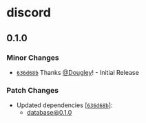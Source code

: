 # discord

## 0.1.0

### Minor Changes

- [`636d68b`](https://github.com/Dougley/bastion/commit/636d68bf85f8e35ecedf39b0e122096eea71c4a7) Thanks [@Dougley](https://github.com/Dougley)! - Initial Release

### Patch Changes

- Updated dependencies [[`636d68b`](https://github.com/Dougley/bastion/commit/636d68bf85f8e35ecedf39b0e122096eea71c4a7)]:
  - database@0.1.0
